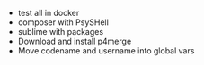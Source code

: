 - test all in docker
- composer with PsySHell
- sublime with packages
- Download and install p4merge
- Move codename and username into global vars
